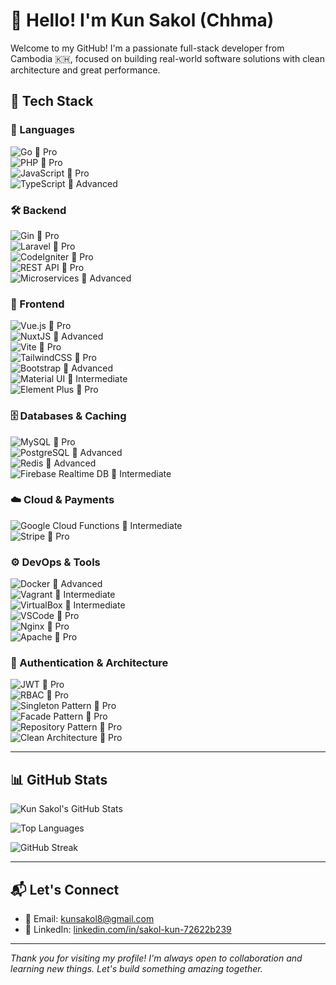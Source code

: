 # 👋 Hello! I'm Kun Sakol (**Chhma**)

Welcome to my GitHub! I'm a passionate full-stack developer from Cambodia 🇰🇭, focused on building real-world software solutions with clean architecture and great performance.

## 🚀 Tech Stack

### 🧠 Languages
![Go](https://img.shields.io/badge/Go-00ADD8?logo=go&logoColor=white&style=flat) 🧠 Pro  
![PHP](https://img.shields.io/badge/PHP-777BB4?logo=php&logoColor=white&style=flat) 🧠 Pro  
![JavaScript](https://img.shields.io/badge/JavaScript-F7DF1E?logo=javascript&logoColor=black&style=flat) 🧠 Pro  
![TypeScript](https://img.shields.io/badge/TypeScript-3178C6?logo=typescript&logoColor=white&style=flat) 🚀 Advanced

### 🛠️ Backend
![Gin](https://img.shields.io/badge/Gin-Golang-blue?style=flat) 🧠 Pro  
![Laravel](https://img.shields.io/badge/Laravel-F55247?logo=laravel&logoColor=white&style=flat) 🧠 Pro  
![CodeIgniter](https://img.shields.io/badge/CodeIgniter-EF4223?logo=codeigniter&logoColor=white&style=flat) 🧠 Pro  
![REST API](https://img.shields.io/badge/REST-API-green?style=flat) 🧠 Pro  
![Microservices](https://img.shields.io/badge/Microservices-architecture-blueviolet?style=flat) 🚀 Advanced

### 🎨 Frontend
![Vue.js](https://img.shields.io/badge/Vue.js-4FC08D?logo=vue.js&logoColor=white&style=flat) 🧠 Pro  
![NuxtJS](https://img.shields.io/badge/NuxtJS-00DC82?logo=nuxt.js&logoColor=white&style=flat) 🚀 Advanced  
![Vite](https://img.shields.io/badge/Vite-646CFF?logo=vite&logoColor=white&style=flat) 🧠 Pro  
![TailwindCSS](https://img.shields.io/badge/TailwindCSS-38B2AC?logo=tailwind-css&logoColor=white&style=flat) 🧠 Pro  
![Bootstrap](https://img.shields.io/badge/Bootstrap-563D7C?logo=bootstrap&logoColor=white&style=flat) 🚀 Advanced  
![Material UI](https://img.shields.io/badge/MUI-007FFF?logo=mui&logoColor=white&style=flat) 🔧 Intermediate  
![Element Plus](https://img.shields.io/badge/Element--Plus-409EFF?logo=element&logoColor=white&style=flat) 🧠 Pro

### 🗄️ Databases & Caching
![MySQL](https://img.shields.io/badge/MySQL-4479A1?logo=mysql&logoColor=white&style=flat) 🧠 Pro  
![PostgreSQL](https://img.shields.io/badge/PostgreSQL-4169E1?logo=postgresql&logoColor=white&style=flat) 🚀 Advanced  
![Redis](https://img.shields.io/badge/Redis-DC382D?logo=redis&logoColor=white&style=flat) 🚀 Advanced  
![Firebase Realtime DB](https://img.shields.io/badge/Firebase-Realtime_DB-FFCA28?logo=firebase&logoColor=black&style=flat) 🔧 Intermediate

### ☁️ Cloud & Payments
![Google Cloud Functions](https://img.shields.io/badge/Google%20Cloud%20Functions-4285F4?logo=google-cloud&logoColor=white&style=flat) 🔧 Intermediate  
![Stripe](https://img.shields.io/badge/Stripe-635BFF?logo=stripe&logoColor=white&style=flat) 🧠 Pro

### ⚙️ DevOps & Tools
![Docker](https://img.shields.io/badge/Docker-2496ED?logo=docker&logoColor=white&style=flat) 🚀 Advanced  
![Vagrant](https://img.shields.io/badge/Vagrant-1868F2?logo=vagrant&logoColor=white&style=flat) 🔧 Intermediate  
![VirtualBox](https://img.shields.io/badge/VirtualBox-183A61?logo=virtualbox&logoColor=white&style=flat) 🔧 Intermediate  
![VSCode](https://img.shields.io/badge/VSCode-007ACC?logo=visual-studio-code&logoColor=white&style=flat) 🧠 Pro  
![Nginx](https://img.shields.io/badge/Nginx-009639?logo=nginx&logoColor=white&style=flat) 🧠 Pro  
![Apache](https://img.shields.io/badge/Apache-D22128?logo=apache&logoColor=white&style=flat) 🧠 Pro

### 🔐 Authentication & Architecture
![JWT](https://img.shields.io/badge/JWT-000000?logo=JSON%20web%20tokens&logoColor=white&style=flat) 🧠 Pro  
![RBAC](https://img.shields.io/badge/RBAC-Access_Control-9C27B0?style=flat) 🧠 Pro  
![Singleton Pattern](https://img.shields.io/badge/Singleton-Pattern-607D8B?style=flat) 🧠 Pro  
![Facade Pattern](https://img.shields.io/badge/Facade-Pattern-3F51B5?style=flat) 🧠 Pro  
![Repository Pattern](https://img.shields.io/badge/Repository-Pattern-00897B?style=flat) 🧠 Pro  
![Clean Architecture](https://img.shields.io/badge/Clean-Architecture-009688?style=flat) 🧠 Pro

---

## 📊 GitHub Stats

![Kun Sakol's GitHub Stats](https://github-readme-stats.vercel.app/api?username=chhma-coder&show_icons=true&hide_title=true&hide_border=true&include_all_commits=true&count_private=true&theme=radical)

![Top Languages](https://github-readme-stats.vercel.app/api/top-langs/?username=chhma-coder&layout=compact&hide_border=true&langs_count=8&theme=radical)

![GitHub Streak](https://github-readme-streak-stats.herokuapp.com?user=chhma-coder&hide_border=true&theme=radical)

---

## 📬 Let's Connect

- 📧 Email: [kunsakol8@gmail.com](mailto:kunsakol8@gmail.com)
- 💼 LinkedIn: [linkedin.com/in/sakol-kun-72622b239](https://linkedin.com/in/sakol-kun-72622b239)

---

_Thank you for visiting my profile! I'm always open to collaboration and learning new things. Let's build something amazing together._

